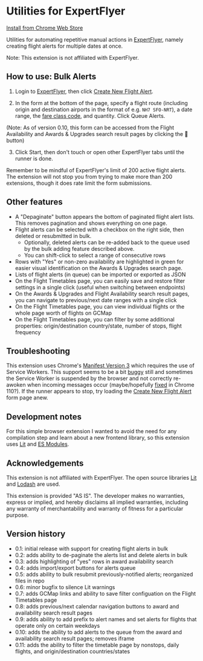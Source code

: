 # Utilities for ExpertFlyer

[Install from Chrome Web Store](https://chrome.google.com/webstore/detail/utilities-for-expertflyer/pkadldhlfkfikppkplbpdbpchlpkkelo)

Utilities for automating repetitive manual actions in [ExpertFlyer](https://www.expertflyer.com/), namely creating flight alerts for multiple dates at once.

Note: This extension is not affiliated with ExpertFlyer.

## How to use: Bulk Alerts

1. Login to [ExpertFlyer](https://www.expertflyer.com/), then click [Create New Flight Alert](https://www.expertflyer.com/flightAlert.do).

2. In the form at the bottom of the page, specify a flight route (including origin and destination airports in the format of e.g. `NH7 SFO-NRT`), a date range, the [fare class code](https://www.expertflyer.com/sessionlessClassList.do), and quantity. Click Queue Alerts.

(Note: As of version 0.10, this form can be accessed from the Flight Availability and Awards & Upgrades search result pages by clicking the 🤖 button)

3. Click Start, then don't touch or open other ExpertFlyer tabs until the runner is done.

Remember to be mindful of ExpertFlyer's limit of 200 active flight alerts. The extension will not stop you from trying to make more than 200 extensions, though it does rate limit the form submissions.

## Other features

- A "Depaginate" button appears the bottom of paginated flight alert lists. This removes pagination and shows everything on one page.
- Flight alerts can be selected with a checkbox on the right side, then deleted or resubmitted in bulk.
  - Optionally, deleted alerts can be re-added back to the queue used by the bulk adding feature described above.
  - You can shift-click to select a range of consecutive rows
- Rows with "Yes" or non-zero availability are highlighted in green for easier visual identification on the Awards & Upgrades search page.
- Lists of flight alerts (in queue) can be imported or exported as JSON
- On the Flight Timetables page, you can easily save and restore filter settings in a single click (useful when switching between endpoints)
- On the Awards & Upgrades and Flight Availability search result pages, you can navigate to previous/next date ranges with a single click
- On the Flight Timetables page, you can view individual flights or the whole page worth of flights on GCMap
- On the Flight Timetables page, you can filter by some additional properties: origin/destination country/state, number of stops, flight frequency

## Troubleshooting

This extension uses Chrome's [Manifest Version 3](https://developer.chrome.com/docs/extensions/mv3/intro/mv3-migration/) which requires the use of Service Workers. This support seems to be a bit [buggy](https://groups.google.com/a/chromium.org/g/chromium-extensions/c/LQ_VpMCpksw) still and sometimes the Service Worker is suspended by the browser and not correctly re-awoken when incoming messages occur (maybe/hopefully [fixed](https://bugs.chromium.org/p/chromium/issues/detail?id=1371876#c5) in Chrome 110?). If the runner appears to stop, try loading the [Create New Flight Alert](https://www.expertflyer.com/flightAlert.do) form page anew.

## Development notes

For this simple browser extension I wanted to avoid the need for any compilation step and learn about a new frontend library, so this extension uses [Lit](https://lit.dev/) and [ES Modules](https://developer.mozilla.org/en-US/docs/Web/JavaScript/Guide/Modules).

## Acknowledgements

This extension is not affiliated with ExpertFlyer. The open source libraries [Lit](https://lit.dev/) and [Lodash](https://lodash.com/) are used.

This extension is provided "AS IS". The developer makes no warranties, express or implied, and hereby disclaims all implied warranties, including any warranty of merchantability and warranty of fitness for a particular purpose.

## Version history

- 0.1: initial release with support for creating flight alerts in bulk
- 0.2: adds ability to de-paginate the alerts list and delete alerts in bulk
- 0.3: adds highlighting of "yes" rows in award availability search
- 0.4: adds import/export buttons for alerts queue
- 0.5: adds ability to bulk resubmit previously-notified alerts; reorganized files in repo
- 0.6: minor bugfix to silence Lit warnings
- 0.7: adds GCMap links and ability to save filter configuation on the Flight Timetables page
- 0.8: adds previous/next calendar navigation buttons to award and availability search result pages
- 0.9: adds ability to add prefix to alert names and set alerts for flights that operate only on certain weekdays
- 0.10: adds the ability to add alerts to the queue from the award and availability search result pages; removes iframe
- 0.11: adds the ability to filter the timetable page by nonstops, daily flights, and origin/destination countries/states

